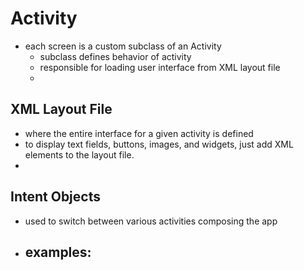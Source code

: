 Activity
===
- each screen is a custom subclass of an Activity
  - subclass defines behavior of activity
  - responsible for loading user interface from XML layout file
  - 

XML Layout File
---
- where the entire interface for a given activity is defined
- to display text fields, buttons, images, and widgets, just add XML elements to the layout file.
- 

Intent Objects
---
- used to switch between various activities composing the app
- examples:
  -   
